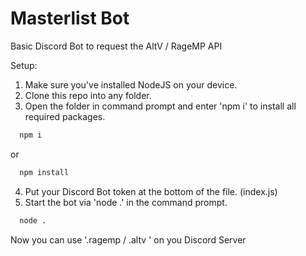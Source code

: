 # Masterlist Bot
Basic Discord Bot to request the AltV / RageMP API

Setup:
1. Make sure you've installed NodeJS on your device.
2. Clone this repo into any folder.
3. Open the folder in command prompt and enter 'npm i' to install all required packages.
```bash
  npm i
```
 or
```bash
  npm install
```
4. Put your Discord Bot token at the bottom of the file. (index.js)
5. Start the bot via 'node .' in the command prompt.

```bash
  node .
```

Now you can use '.ragemp / .altv <argument>' on you Discord Server
